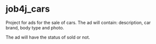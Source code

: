 # job4j_cars

Project for ads for the sale of cars. The ad will contain: description, car brand, body type and photo.

The ad will have the status of sold or not.
